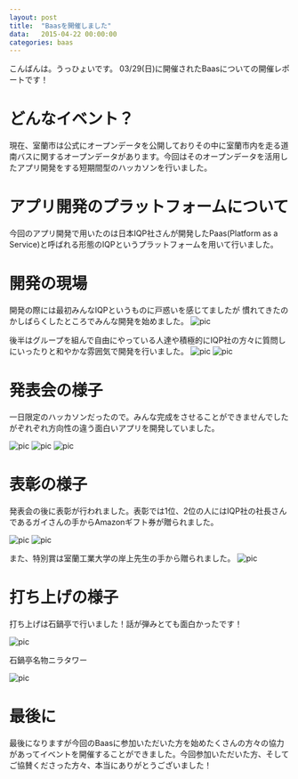 ```yaml
---
layout:	post
title:	"Baasを開催しました"
data:	2015-04-22 00:00:00
categories:	baas
---
```


こんばんは。うっひょいです。
03/29(日)に開催されたBaasについての開催レポートです！

# どんなイベント？
現在、室蘭市は公式にオープンデータを公開しておりその中に室蘭市内を走る道南バスに関するオープンデータがあります。今回はそのオープンデータを活用したアプリ開発をする短期間型のハッカソンを行いました。

# アプリ開発のプラットフォームについて
今回のアプリ開発で用いたのは日本IQP社さんが開発したPaas(Platform  as a Service)と呼ばれる形態のIQPというプラットフォームを用いて行いました。

# 開発の現場
開発の際には最初みんなIQPというものに戸惑いを感じてましたが
慣れてきたのかしばらくしたところでみんな開発を始めました。
![pic](../static/img/baas/develop_resize.jpg)

後半はグループを組んで自由にやっている人達や積極的にIQP社の方々に質問しにいったりと和やかな雰囲気で開発を行いました。
![pic](../static/img/baas/develop_resize2.jpg)
![pic](../static/img/baas/develop_resize3.jpg)

# 発表会の様子
一日限定のハッカソンだったので。みんな完成をさせることができませんでしたがぞれぞれ方向性の違う面白いアプリを開発していました。


![pic](../static/img/baas/presen_resize.jpg)
![pic](../static/img/baas/presen_resize2.jpg)
![pic](../static/img/baas/presen_resize3.jpg)

# 表彰の様子
発表会の後に表彰が行われました。表彰では1位、2位の人にはIQP社の社長さんであるガイさんの手からAmazonギフト券が贈られました。

![pic](../static/img/baas/result_resize.jpg)
![pic](../static/img/baas/result_resize2.jpg)

また、特別賞は室蘭工業大学の岸上先生の手から贈られました。
![pic](../static/img/baas/result_resize3.jpg)


# 打ち上げの様子
打ち上げは石鍋亭で行いました！話が弾みとても面白かったです！

![pic](../static/img/baas/uchiage_resize.jpg)

石鍋亭名物ニラタワー

![pic](../static/img/baas/nira_resize.jpg)

# 最後に
最後になりますが今回のBaasに参加いただいた方を始めたくさんの方々の協力があってイベントを開催することができました。今回参加いただいた方、そしてご協賛くださった方々、本当にありがとうございました！
